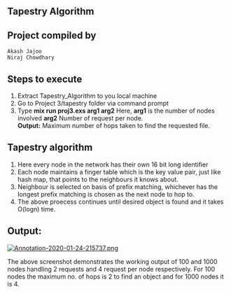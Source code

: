 ## Tapestry Algorithm
	
## Project compiled by
	Akash Jajoo
	Niraj Chowdhary

## Steps to execute
1. Extract Tapestry_Algorithm to you local machine
2. Go to Project 3/tapestry folder via command prompt
3. Type **mix run proj3.exs arg1 arg2** 
  Here,
     **arg1** is the number of nodes involved
      **arg2** Number of request per node.  
    **Output:**  Maximum number of hops taken to find the requested file.
    
 
## Tapestry algorithm
1. Here every node in the network has their own 16 bit long identifier
2. Each node maintains a finger table which is the key value pair, just like hash map, that points to the neighbours it knows about.
3. Neighbour is selected on basis of prefix matching, whichever has the longest prefix matching is chosen as the next node to hop to.
4. The above proecess continues until desired object is found and it takes O(logn) time.


## Output:
[![Annotation-2020-01-24-215737.png](https://i.postimg.cc/XYnBWK5w/Annotation-2020-01-24-215737.png)](https://postimg.cc/7fQZM2m6)


The above screenshot demonstrates the working output of 100 and 1000 nodes handling 2 requests and 4 request per node respectively.
For 100 nodes the maximum no. of hops is 2 to find an object and for 1000 nodes it is 4.
